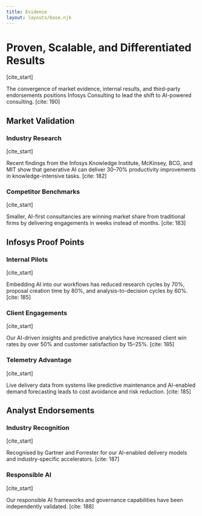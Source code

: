 ```yaml
---
title: Evidence
layout: layouts/base.njk
---
```


<div class="grid-main-content">
	<h1>Proven, Scalable, and Differentiated Results</h1>
</div>

<div class="grid-main-content">
	[cite_start]<p>The convergence of market evidence, internal results, and third-party endorsements positions Infosys Consulting to lead the shift to AI-powered consulting. [cite: 190]</p>
	<h2>Market Validation</h2>
</div>

<div class="grid-main-content horizontal-group cols-2">
	<div class="group-item">
		<h3>Industry Research</h3>
		[cite_start]<p>Recent findings from the Infosys Knowledge Institute, McKinsey, BCG, and MIT show that generative AI can deliver 30–70% productivity improvements in knowledge-intensive tasks. [cite: 182]</p>
	</div>
	<div class="group-item">
		<h3>Competitor Benchmarks</h3>
		[cite_start]<p>Smaller, AI-first consultancies are winning market share from traditional firms by delivering engagements in weeks instead of months. [cite: 183]</p>
	</div>
</div>

<div class="grid-main-content">
	<h2>Infosys Proof Points</h2>
</div>

<div class="grid-main-content horizontal-group cols-3">
	<div class="group-item">
		<h3>Internal Pilots</h3>
		[cite_start]<p>Embedding AI into our workflows has reduced research cycles by 70%, proposal creation time by 80%, and analysis-to-decision cycles by 60%. [cite: 185]</p>
	</div>
	<div class="group-item">
		<h3>Client Engagements</h3>
		[cite_start]<p>Our AI-driven insights and predictive analytics have increased client win rates by over 50% and customer satisfaction by 15–25%. [cite: 185]</p>
	</div>
	<div class="group-item">
		<h3>Telemetry Advantage</h3>
		[cite_start]<p>Live delivery data from systems like predictive maintenance and AI-enabled demand forecasting leads to cost avoidance and risk reduction. [cite: 185]</p>
	</div>
</div>

<div class="grid-main-content">
	<h2>Analyst Endorsements</h2>
</div>

<div class="grid-main-content horizontal-group cols-2">
	<div class="group-item">
		<h3>Industry Recognition</h3>
		[cite_start]<p>Recognised by Gartner and Forrester for our AI-enabled delivery models and industry-specific accelerators. [cite: 187]</p>
	</div>
	<div class="group-item">
		<h3>Responsible AI</h3>
		[cite_start]<p>Our responsible AI frameworks and governance capabilities have been independently validated. [cite: 188]</p>
	</div>
</div>